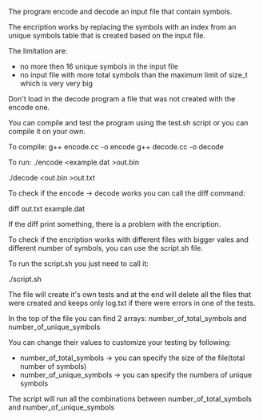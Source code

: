 The program encode and decode an input file that contain symbols.

The encription works by replacing the symbols with an index 
from an unique symbols table that is created based on the input file.

The limitation are:
- no more then 16 unique symbols in the input file
- no input file with more total symbols than the maximum limit of size_t which is very very big

Don't load in the decode program a file that was not created with the encode one.

You can compile and test the program using the test.sh script or you can compile it on your own.

To compile:
g++ encode.cc -o encode
g++ decode.cc -o decode

To run:
./encode <example.dat >out.bin

./decode <out.bin >out.txt

To check if the encode -> decode works you can call the diff command:

diff out.txt example.dat

If the diff print something, there is a problem with the encription.

To check if the encription works with different files with bigger vales and different number of symbols,
you can use the script.sh file.

To run the script.sh you just need to call it:

./script.sh

The file will create it's own tests and at the end will delete all the files that were created and keeps only
log.txt if there were errors in one of the tests.

In the top of the file you can find 2 arrays: number_of_total_symbols and number_of_unique_symbols

You can change their values to customize your testing by following:
- number_of_total_symbols -> you can specify the size of the file(total number of symbols)
- number_of_unique_symbols -> you can specify the numbers of unique symbols

The script will run all the combinations between number_of_total_symbols and number_of_unique_symbols
